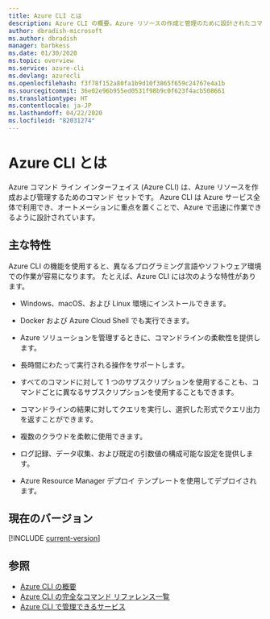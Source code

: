 ```yaml
---
title: Azure CLI とは
description: Azure CLI の概要。Azure リソースの作成と管理のために設計されたコマンド ライン インターフェイス ツールが Windows、macOS、および Linux 環境で利用可能になりました。
author: dbradish-microsoft
ms.author: dbradish
manager: barbkess
ms.date: 01/30/2020
ms.topic: overview
ms.service: azure-cli
ms.devlang: azurecli
ms.openlocfilehash: f3f78f152a80fa1b9d10f3865f659c24767e4a1b
ms.sourcegitcommit: 36e02e96b955ed0531f98b9c0f623f4acb508661
ms.translationtype: HT
ms.contentlocale: ja-JP
ms.lasthandoff: 04/22/2020
ms.locfileid: "82031274"
---
```

# <a name="what-is-azure-cli"></a>Azure CLI とは

Azure コマンド ライン インターフェイス (Azure CLI) は、Azure リソースを作成および管理するためのコマンド セットです。  Azure CLI は Azure サービス全体で利用でき、オートメーションに重点を置くことで、Azure で迅速に作業できるように設計されています。

## <a name="key-characteristics"></a>主な特性

Azure CLI の機能を使用すると、異なるプログラミング言語やソフトウェア環境での作業が容易になります。  たとえば、Azure CLI には次のような特性があります。

- Windows、macOS、および Linux 環境にインストールできます。

- Docker および Azure Cloud Shell でも実行できます。
- Azure ソリューションを管理するときに、コマンドラインの柔軟性を提供します。
- 長時間にわたって実行される操作をサポートします。
- すべてのコマンドに対して 1 つのサブスクリプションを使用することも、コマンドごとに異なるサブスクリプションを使用することもできます。
- コマンドラインの結果に対してクエリを実行し、選択した形式でクエリ出力を返すことができます。
- 複数のクラウドを柔軟に使用できます。
- ログ記録、データ収集、および既定の引数値の構成可能な設定を提供します。
- Azure Resource Manager デプロイ テンプレートを使用してデプロイされます。

## <a name="current-version"></a>現在のバージョン

[!INCLUDE [current-version](includes/current-version.md)]

## <a name="see-also"></a>参照

- [Azure CLI の概要](get-started-with-azure-cli.md)
- [Azure CLI の完全なコマンド リファレンス一覧](/cli/azure/reference-index)
- [Azure CLI で管理できるサービス](azure-services-the-azure-cli-can-manage.md)
